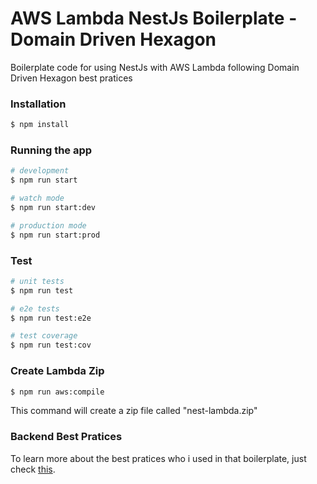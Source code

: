 # AWS Lambda NestJs Boilerplate - Domain Driven Hexagon

Boilerplate code for using NestJs with AWS Lambda following Domain Driven Hexagon best pratices

### Installation

```bash
$ npm install
```

### Running the app

```bash
# development
$ npm run start

# watch mode
$ npm run start:dev

# production mode
$ npm run start:prod
```

### Test

```bash
# unit tests
$ npm run test

# e2e tests
$ npm run test:e2e

# test coverage
$ npm run test:cov
```

### Create Lambda Zip

```bash
$ npm run aws:compile
```

This command will create a zip file called "nest-lambda.zip"

### Backend Best Pratices
To learn more about the best pratices who i used in that boilerplate, just check [this](https://github.com/inobrega/backend-best-pratices/blob/main/README.md#backend-best-pratices).